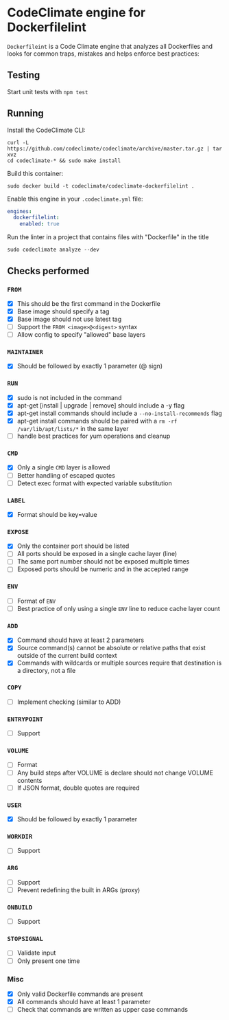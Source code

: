 # CodeClimate engine for Dockerfilelint

`Dockerfileint` is a Code Climate engine that analyzes all Dockerfiles and looks for common traps, mistakes and helps enforce best practices:

## Testing
Start unit tests with `npm test`

## Running

Install the CodeClimate CLI:
```shell
curl -L https://github.com/codeclimate/codeclimate/archive/master.tar.gz | tar xvz
cd codeclimate-* && sudo make install
```

Build this container:
```shell
sudo docker build -t codeclimate/codeclimate-dockerfilelint .
```

Enable this engine in your `.codeclimate.yml` file:
```yml
engines:
  dockerfilelint:
    enabled: true
```

Run the linter in a project that contains files with "Dockerfile" in the title
```shell
sudo codeclimate analyze --dev
```

## Checks performed
### `FROM`
- [x] This should be the first command in the Dockerfile
- [x] Base image should specify a tag
- [x] Base image should not use latest tag
- [ ] Support the `FROM <image>@<digest>` syntax
- [ ] Allow config to specify "allowed" base layers

### `MAINTAINER`
- [x] Should be followed by exactly 1 parameter (@ sign)

### `RUN`
- [x] sudo is not included in the command
- [x] apt-get [install | upgrade | remove] should include a -y flag
- [x] apt-get install commands should include a `--no-install-recommends` flag
- [x] apt-get install commands should be paired with a `rm -rf /var/lib/apt/lists/*` in the same layer
- [ ] handle best practices for yum operations and cleanup

### `CMD`
- [x] Only a single `CMD` layer is allowed
- [ ] Better handling of escaped quotes
- [ ] Detect exec format with expected variable substitution

### `LABEL`
- [x] Format should be key=value

### `EXPOSE`
- [x] Only the container port should be listed
- [ ] All ports should be exposed in a single cache layer (line)
- [ ] The same port number should not be exposed multiple times
- [ ] Exposed ports should be numeric and in the accepted range

### `ENV`
- [ ] Format of `ENV`
- [ ] Best practice of only using a single `ENV` line to reduce cache layer count

### `ADD`
- [x] Command should have at least 2 parameters
- [x] Source command(s) cannot be absolute or relative paths that exist outside of the current build context
- [x] Commands with wildcards or multiple sources require that destination is a directory, not a file

### `COPY`
- [ ] Implement checking (similar to ADD)

### `ENTRYPOINT`
- [ ] Support

### `VOLUME`
- [ ] Format
- [ ] Any build steps after VOLUME is declare should not change VOLUME contents
- [ ] If JSON format, double quotes are required

### `USER`
- [x] Should be followed by exactly 1 parameter

### `WORKDIR`
- [ ] Support

### `ARG`
- [ ] Support
- [ ] Prevent redefining the built in ARGs (proxy)

### `ONBUILD`
- [ ] Support

### `STOPSIGNAL`
- [ ] Validate input
- [ ] Only present one time

### Misc
- [x] Only valid Dockerfile commands are present
- [x] All commands should have at least 1 parameter
- [ ] Check that commands are written as upper case commands
